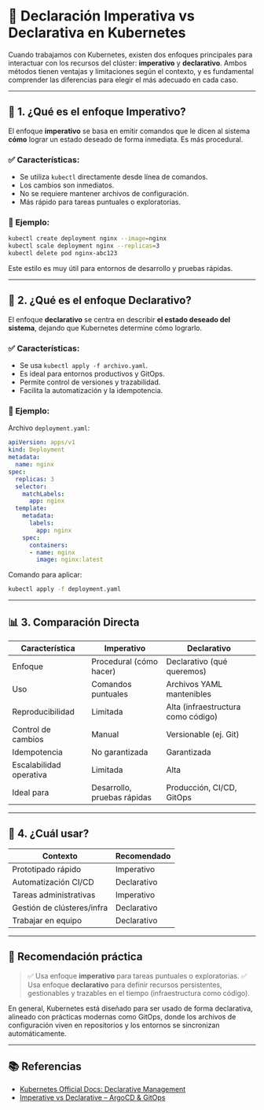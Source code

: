 # 🎯 Declaración Imperativa vs Declarativa en Kubernetes

Cuando trabajamos con Kubernetes, existen dos enfoques principales para interactuar con los recursos del clúster: **imperativo** y **declarativo**. Ambos métodos tienen ventajas y limitaciones según el contexto, y es fundamental comprender las diferencias para elegir el más adecuado en cada caso.

---

## 🧱 1. ¿Qué es el enfoque Imperativo?

El enfoque **imperativo** se basa en emitir comandos que le dicen al sistema **cómo** lograr un estado deseado de forma inmediata. Es más procedural.

### ✅ Características:

* Se utiliza `kubectl` directamente desde línea de comandos.
* Los cambios son inmediatos.
* No se requiere mantener archivos de configuración.
* Más rápido para tareas puntuales o exploratorias.

### 🧪 Ejemplo:

```bash
kubectl create deployment nginx --image=nginx
kubectl scale deployment nginx --replicas=3
kubectl delete pod nginx-abc123
```

Este estilo es muy útil para entornos de desarrollo y pruebas rápidas.

---

## 📄 2. ¿Qué es el enfoque Declarativo?

El enfoque **declarativo** se centra en describir **el estado deseado del sistema**, dejando que Kubernetes determine cómo lograrlo.

### ✅ Características:

* Se usa `kubectl apply -f archivo.yaml`.
* Es ideal para entornos productivos y GitOps.
* Permite control de versiones y trazabilidad.
* Facilita la automatización y la idempotencia.

### 🧪 Ejemplo:

Archivo `deployment.yaml`:

```yaml
apiVersion: apps/v1
kind: Deployment
metadata:
  name: nginx
spec:
  replicas: 3
  selector:
    matchLabels:
      app: nginx
  template:
    metadata:
      labels:
        app: nginx
    spec:
      containers:
      - name: nginx
        image: nginx:latest
```

Comando para aplicar:

```bash
kubectl apply -f deployment.yaml
```

---

## 📊 3. Comparación Directa

| Característica          | Imperativo                  | Declarativo                        |
| ----------------------- | --------------------------- | ---------------------------------- |
| Enfoque                 | Procedural (cómo hacer)     | Declarativo (qué queremos)         |
| Uso                     | Comandos puntuales          | Archivos YAML mantenibles          |
| Reproducibilidad        | Limitada                    | Alta (infraestructura como código) |
| Control de cambios      | Manual                      | Versionable (ej. Git)              |
| Idempotencia            | No garantizada              | Garantizada                        |
| Escalabilidad operativa | Limitada                    | Alta                               |
| Ideal para              | Desarrollo, pruebas rápidas | Producción, CI/CD, GitOps          |

---

## 🔧 4. ¿Cuál usar?

| Contexto                   | Recomendado |
| -------------------------- | ----------- |
| Prototipado rápido         | Imperativo  |
| Automatización CI/CD       | Declarativo |
| Tareas administrativas     | Imperativo  |
| Gestión de clústeres/infra | Declarativo |
| Trabajar en equipo         | Declarativo |

---

## 🧠 Recomendación práctica

> ✅ Usa enfoque **imperativo** para tareas puntuales o exploratorias.
> ✅ Usa enfoque **declarativo** para definir recursos persistentes, gestionables y trazables en el tiempo (infraestructura como código).

En general, Kubernetes está diseñado para ser usado de forma declarativa, alineado con prácticas modernas como GitOps, donde los archivos de configuración viven en repositorios y los entornos se sincronizan automáticamente.

---

## 📚 Referencias

* [Kubernetes Official Docs: Declarative Management](https://kubernetes.io/docs/concepts/overview/working-with-objects/object-management/#declarative-object-configuration)
* [Imperative vs Declarative – ArgoCD & GitOps](https://argo-cd.readthedocs.io/en/stable/user-guide/declarative-setup/)
